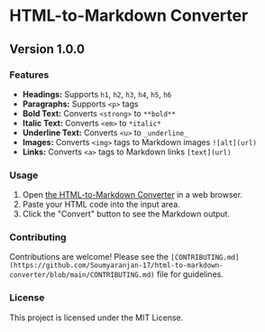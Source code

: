 # HTML-to-Markdown Converter

## Version 1.0.0

### Features
- **Headings:** Supports `h1`, `h2`, `h3`, `h4`, `h5`, `h6`
- **Paragraphs:** Supports `<p>` tags
- **Bold Text:** Converts `<strong>` to `**bold**`
- **Italic Text:** Converts `<em>` to `*italic*`
- **Underline Text:** Converts `<u>` to `_underline_`
- **Images:** Converts `<img>` tags to Markdown images `![alt](url)`
- **Links:** Converts `<a>` tags to Markdown links `[text](url)`

### Usage
1. Open [the HTML-to-Markdown Converter](https://soumyaranjan-17.github.io/html-to-markdown-converter/) in a web browser.
2. Paste your HTML code into the input area.
3. Click the "Convert" button to see the Markdown output.

### Contributing
Contributions are welcome! Please see the `[CONTRIBUTING.md](https://github.com/Soumyaranjan-17/html-to-markdown-converter/blob/main/CONTRIBUTING.md)` file for guidelines.

### License
This project is licensed under the MIT License.

